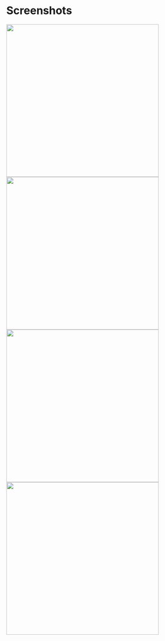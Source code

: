 # Screenshots

<img src="https://github.com/anil-s-yadav/PRODIGY_AD_02__Todo_App_Kotlin/assets/63013659/09cb85d2-c832-4ba6-af2c-f753c975a43a" height="400">
<img src="https://github.com/anil-s-yadav/PRODIGY_AD_02__Todo_App_Kotlin/assets/63013659/995f7d6f-5e1f-4b7f-be1b-1a2376eb15b9" height="400">
<img src="https://github.com/anil-s-yadav/PRODIGY_AD_02__Todo_App_Kotlin/assets/63013659/6885d81c-4fb6-4da3-a004-afb6fb7b2a65" height="400">
<img src="https://github.com/anil-s-yadav/PRODIGY_AD_02__Todo_App_Kotlin/assets/63013659/6c525d3a-6d75-4be9-ae9a-c06a054962b1" height="400">
